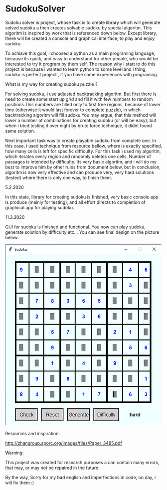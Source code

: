 # SudokuSolver

Sudoku solver is project, whose task is to create library which will generate solved sudoku a then creates solvable sudoku by special algoritm. This algoritm is inspired by work that is referenced down below. Except library, there will be created a console and graphical interface, to play and enjoy sudoku.

To achiave this goal, i choosed a python as a main programing language, because its quick, and easy to understand for other people, who would be interested to try it program by them self. The reason why i start to do this project is because i wanted to learn python to some level and i thing, sudoku is perfect project , if you have some experiences with programing.

What is my way for creating sudoku puzzle ?

For solving sudoku, i use adjusted backtracking algoritm. But first there is need to create some start up grid and fill it with few numbers to random positions.This numbers are filled only to first tree regions, because of lower time (otherwise it would last forever to complete puzzle), in which backtracking algoritm will fill sudoku.You may argue, that this method will lower a number of combinations for creating sudoku (or will be easy), but when i tried testing it over night by brute force technique, it didnt found same solution. 

Next important task was to create playable sudoku from complete one. In this case, i used technique from resource bellow, where is exactly specified, how many cells is left for specific difficulty. For this task i used my algoritm, which iterates every region and randomly deletes one cells. Number of passages is intended by difficulty. Its very basic algoritm, and i will do my best to improve him by other rules from document below, but in conclusion, algoritm is now very effective and can produce very, very hard solutions (tested) where there is only one way, to finish them.

5.2.2020

In this state, library for creating sudoku is finished, very basic console app is produce (mainly for testing), and all effort 
directs to completion of graphical app for playing sudoku.

11.3.2020

GUI for sudoku is finished and functional. You now can play sudoku, generate solution by difficulty etc...
You can see final design on the picture below.

![](images/Sdk.png)

Resources and inspiration:

http://zhangroup.aporc.org/images/files/Paper_3485.pdf

Warning:

This project was created for research purposes a can contain many errors, that may, or may not be repaired in the future.

By the way,
Sorry for my bad english and imperfections in code, on day, i will fix them :)


